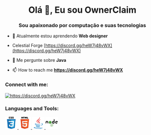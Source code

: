 <h1 align="center">Olá 👋, Eu sou OwnerClaim</h1>
<h3 align="center">Sou apaixonado por computação e suas tecnologias</h3>

- 🌱 Atualmente estou aprendendo **Web designer**

- Celestial Forge [https://discord.gg/heW7j48vWX](https://discord.gg/heW7j48vWX)

- 💬 Me pergunte sobre **Java**

- 📫 How to reach me **https://discord.gg/heW7j48vWX**

<h3 align="left">Connect with me:</h3>
<p align="left">
<a href="https://discord.gg/https://discord.gg/heW7j48vWX" target="blank"><img align="center" src="https://raw.githubusercontent.com/rahuldkjain/github-profile-readme-generator/master/src/images/icons/Social/discord.svg" alt="https://discord.gg/heW7j48vWX" height="30" width="40" /></a>
</p>

<h3 align="left">Languages and Tools:</h3>
<p align="left"> <a href="https://www.w3schools.com/css/" target="_blank" rel="noreferrer"> <img src="https://raw.githubusercontent.com/devicons/devicon/master/icons/css3/css3-original-wordmark.svg" alt="css3" width="40" height="40"/> </a> <a href="https://www.w3.org/html/" target="_blank" rel="noreferrer"> <img src="https://raw.githubusercontent.com/devicons/devicon/master/icons/html5/html5-original-wordmark.svg" alt="html5" width="40" height="40"/> </a> <a href="https://www.java.com" target="_blank" rel="noreferrer"> <img src="https://raw.githubusercontent.com/devicons/devicon/master/icons/java/java-original.svg" alt="java" width="40" height="40"/> </a> <a href="https://nodejs.org" target="_blank" rel="noreferrer"> <img src="https://raw.githubusercontent.com/devicons/devicon/master/icons/nodejs/nodejs-original-wordmark.svg" alt="nodejs" width="40" height="40"/> </a> </p>
